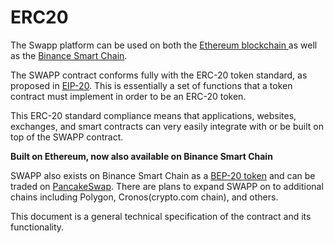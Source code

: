 # ERC20

The Swapp platform can be used on both the [Ethereum blockchain ](https://etherscan.io/token/0x8cb924583681cbfe487a62140a994a49f833c244)as well as the [Binance Smart Chain](https://bscscan.com/address/0x0efe961c733ff46ce34c56a73eba0c6a0e18e0f5).

The SWAPP contract conforms fully with the ERC-20 token standard, as proposed in [EIP-20](https://github.com/ethereum/EIPs/blob/master/EIPS/eip-20.md). This is essentially a set of functions that a token contract must implement in order to be an ERC-20 token.

This ERC-20 standard compliance means that applications, websites, exchanges, and smart contracts can very easily integrate with or be built on top of the SWAPP contract.

**Built on Ethereum, now also available on Binance Smart Chain**

SWAPP also exists on Binance Smart Chain as a [BEP-20 token](https://bscscan.com/address/0x0efe961c733ff46ce34c56a73eba0c6a0e18e0f5) and can be traded on [PancakeSwap](https://pancakeswap.finance/swap?outputCurrency=0x0efe961c733ff46ce34c56a73eba0c6a0e18e0f5). There are plans to expand SWAPP on to additional chains including Polygon, Cronos\(crypto.com chain\), and others.

This document is a general technical specification of the contract and its functionality.

